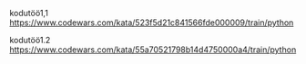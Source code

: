kodutöö1,1 https://www.codewars.com/kata/523f5d21c841566fde000009/train/python

kodutöö1.2 https://www.codewars.com/kata/55a70521798b14d4750000a4/train/python 
